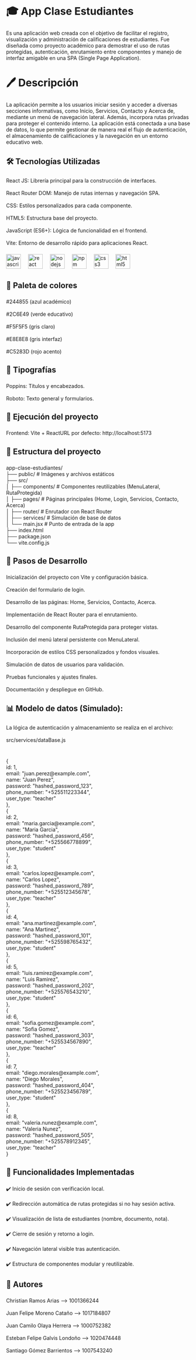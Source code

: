 <h1 align="left">🎓 App Clase Estudiantes</h1>

###

<p align="left">Es una aplicación web creada con el objetivo de facilitar el registro, visualización y administración de calificaciones de estudiantes. Fue diseñada como proyecto académico para demostrar el uso de rutas protegidas, autenticación, enrutamiento entre componentes y manejo de interfaz amigable en una SPA (Single Page Application).</p>

###

<h1 align="left">🖊️ Descripción</h1>

###

<p align="left">La aplicación permite a los usuarios iniciar sesión y acceder a diversas secciones informativas, como Inicio, Servicios, Contacto y Acerca de, mediante un menú de navegación lateral. Además, incorpora rutas privadas para proteger el contenido interno. La aplicación está conectada a una base de datos, lo que permite gestionar de manera real el flujo de autenticación, el almacenamiento de calificaciones y la navegación en un entorno educativo web.</p>

###

<h2 align="left">🛠️ Tecnologías Utilizadas</h2>

###

<p align="left">React JS: Librería principal para la construcción de interfaces.<br><br>React Router DOM: Manejo de rutas internas y navegación SPA.<br><br>CSS: Estilos personalizados para cada componente.<br><br>HTML5: Estructura base del proyecto.<br><br>JavaScript (ES6+): Lógica de funcionalidad en el frontend.<br><br>Vite: Entorno de desarrollo rápido para aplicaciones React.</p>

###

<div align="left">
  <img src="https://cdn.jsdelivr.net/gh/devicons/devicon/icons/javascript/javascript-original.svg" height="40" alt="javascript logo"  />
  <img width="12" />
  <img src="https://cdn.jsdelivr.net/gh/devicons/devicon/icons/react/react-original.svg" height="40" alt="react logo"  />
  <img width="12" />
  <img src="https://cdn.jsdelivr.net/gh/devicons/devicon/icons/nodejs/nodejs-original.svg" height="40" alt="nodejs logo"  />
  <img width="12" />
  <img src="https://cdn.jsdelivr.net/gh/devicons/devicon/icons/npm/npm-original-wordmark.svg" height="40" alt="npm logo"  />
  <img width="12" />
  <img src="https://cdn.jsdelivr.net/gh/devicons/devicon/icons/css3/css3-original.svg" height="40" alt="css3 logo"  />
  <img width="12" />
  <img src="https://cdn.jsdelivr.net/gh/devicons/devicon/icons/html5/html5-original.svg" height="40" alt="html5 logo"  />
</div>

###

<h2 align="left">🎨 Paleta de colores</h2>

###

<p align="left">#244855 (azul académico)<br><br>#2C6E49 (verde educativo)<br><br>#F5F5F5 (gris claro)<br><br>#E8E8E8 (gris interfaz)<br><br>#C5283D (rojo acento)</p>

###

<h2 align="left">📃 Tipografías</h2>

###

<p align="left">Poppins: Títulos y encabezados.<br><br>Roboto: Texto general y formularios.</p>

###

<h2 align="left">🚀 Ejecución del proyecto</h2>

###

<p align="left">Frontend: Vite + ReactURL por defecto: http://localhost:5173</p>

###

<h2 align="left">📁 Estructura del proyecto</h2>

###

<p align="left">app-clase-estudiantes/<br>├── public/                    # Imágenes y archivos estáticos<br>├── src/<br>│   ├── components/            # Componentes reutilizables (MenuLateral, RutaProtegida)<br>│   ├── pages/                 # Páginas principales (Home, Login, Servicios, Contacto, Acerca)<br>│   ├── router/                # Enrutador con React Router<br>│   ├── services/              # Simulación de base de datos<br>│   └── main.jsx               # Punto de entrada de la app<br>├── index.html<br>├── package.json<br>└── vite.config.js</p>

###

<h2 align="left">📓 Pasos de Desarrollo</h2>

###

<p align="left">Inicialización del proyecto con Vite y configuración básica.<br><br>Creación del formulario de login.<br><br>Desarrollo de las páginas: Home, Servicios, Contacto, Acerca.<br><br>Implementación de React Router para el enrutamiento.<br><br>Desarrollo del componente RutaProtegida para proteger vistas.<br><br>Inclusión del menú lateral persistente con MenuLateral.<br><br>Incorporación de estilos CSS personalizados y fondos visuales.<br><br>Simulación de datos de usuarios para validación.<br><br>Pruebas funcionales y ajustes finales.<br><br>Documentación y despliegue en GitHub.</p>

###

<h2 align="left">📊 Modelo de datos (Simulado):</h2>

###

<p align="left">La lógica de autenticación y almacenamiento se realiza en el archivo:<br><br>src/services/dataBase.js</p>

###

<h1 align="left"></h1>

###

<p align="left">{<br>        id: 1,<br>        email: "juan.perez@example.com",<br>        name: "Juan Perez",<br>        password: "hashed_password_123",<br>        phone_number: "+525511223344",<br>        user_type: "teacher"<br>    },<br>    {<br>        id: 2,<br>        email: "maria.garcia@example.com",<br>        name: "Maria Garcia",<br>        password: "hashed_password_456",<br>        phone_number: "+525566778899",<br>        user_type: "student"<br>    },<br>    {<br>        id: 3,<br>        email: "carlos.lopez@example.com",<br>        name: "Carlos Lopez",<br>        password: "hashed_password_789",<br>        phone_number: "+525512345678",<br>        user_type: "teacher"<br>    },<br>    {<br>        id: 4,<br>        email: "ana.martinez@example.com",<br>        name: "Ana Martinez",<br>        password: "hashed_password_101",<br>        phone_number: "+525598765432",<br>        user_type: "student"<br>    },<br>    {<br>        id: 5,<br>        email: "luis.ramirez@example.com",<br>        name: "Luis Ramirez",<br>        password: "hashed_password_202",<br>        phone_number: "+525576543210",<br>        user_type: "student"<br>    },<br>    {<br>        id: 6,<br>        email: "sofia.gomez@example.com",<br>        name: "Sofia Gomez",<br>        password: "hashed_password_303",<br>        phone_number: "+525534567890",<br>        user_type: "teacher"<br>    },<br>    {<br>        id: 7,<br>        email: "diego.morales@example.com",<br>        name: "Diego Morales",<br>        password: "hashed_password_404",<br>        phone_number: "+525523456789",<br>        user_type: "student"<br>    },<br>    {<br>        id: 8,<br>        email: "valeria.nunez@example.com",<br>        name: "Valeria Nunez",<br>        password: "hashed_password_505",<br>        phone_number: "+525578912345",<br>        user_type: "teacher"<br>    }</p>

###

<h2 align="left"></h2>

###

<p align="left"></p>

###

<h2 align="left"></h2>

###

<div align="left">
</div>

###

###

<h2 align="left">🧪 Funcionalidades Implementadas</h2>

###

<p align="left">✔️ Inicio de sesión con verificación local.<br><br>✔️ Redirección automática de rutas protegidas si no hay sesión activa.<br><br>✔️ Visualización de lista de estudiantes (nombre, documento, nota).<br><br>✔️ Cierre de sesión y retorno a login.<br><br>✔️ Navegación lateral visible tras autenticación.<br><br>✔️ Estructura de componentes modular y reutilizable.</p>

###

<h2 align="left">🤝 Autores</h2>

###

<p align="left">Christian Ramos Arias --> 1001366244<br><br>Juan Felipe Moreno Cataño --> 1017184807<br><br>Juan Camilo Olaya Herrera --> 1000752382<br><br>Esteban Felipe Galvis Londoño --> 1020474448<br><br>Santiago Gómez Barrientos --> 1007543240</p>

###
